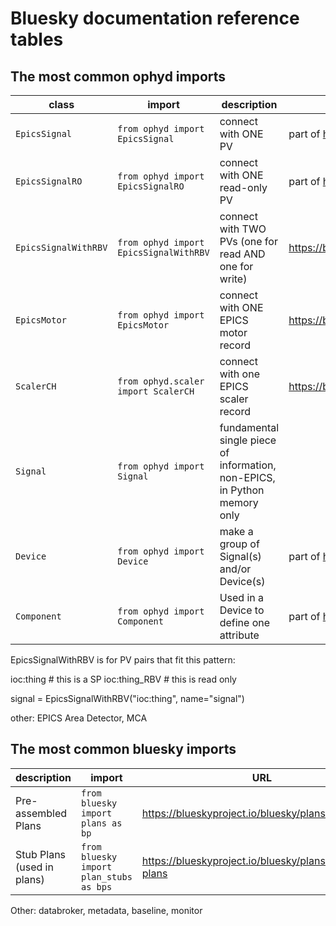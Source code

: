 # Bluesky documentation reference tables

## The most common ophyd imports

class | import | description | URL
--- | --- | --- | ---
`EpicsSignal` | `from ophyd import EpicsSignal` | connect with ONE PV | part of https://blueskyproject.io/ophyd/tutorials/device.html?highlight=epicssignalro#define-a-custom-device
`EpicsSignalRO` | `from ophyd import EpicsSignalRO` | connect with ONE read-only PV | part of https://blueskyproject.io/ophyd/tutorials/device.html?highlight=epicssignalro#define-a-custom-device
`EpicsSignalWithRBV` | `from ophyd import EpicsSignalWithRBV` | connect with TWO PVs (one for read AND one for write) | https://blueskyproject.io/ophyd/generated/ophyd.areadetector.base.EpicsSignalWithRBV.html#ophyd.areadetector.base.EpicsSignalWithRBV
`EpicsMotor` | `from ophyd import EpicsMotor` | connect with ONE EPICS motor record | https://blueskyproject.io/ophyd/generated/ophyd.epics_motor.EpicsMotor.html#ophyd.epics_motor.EpicsMotor
`ScalerCH` | `from ophyd.scaler import ScalerCH` | connect with one EPICS scaler record | https://blueskyproject.io/ophyd/generated/ophyd.scaler.ScalerCH.html#ophyd.scaler.ScalerCH
`Signal` | `from ophyd import Signal` | fundamental single piece of information, non-EPICS, in Python memory only
`Device` | `from ophyd import Device` | make a group of Signal(s) and/or Device(s) | part of https://blueskyproject.io/ophyd/tutorials/device.html?highlight=epicssignalro#define-a-custom-device
`Component` | `from ophyd import Component` | Used in a Device to define one attribute | part of https://blueskyproject.io/ophyd/tutorials/device.html?highlight=epicssignalro#define-a-custom-device

EpicsSignalWithRBV is for PV pairs that fit this pattern:

ioc:thing           # this is a SP
ioc:thing_RBV       # this is read only

signal = EpicsSignalWithRBV("ioc:thing", name="signal")


other: EPICS Area Detector, MCA

## The most common bluesky imports
description | import | URL
--- | --- | ---
Pre-assembled Plans | `from bluesky import plans as bp` | https://blueskyproject.io/bluesky/plans.html
Stub Plans (used in plans) | `from bluesky import plan_stubs as bps` | https://blueskyproject.io/bluesky/plans.html#stub-plans

Other: databroker, metadata, baseline, monitor